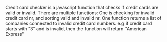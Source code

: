 Credit card checker is a javascript function that checks if credit cards are valid or invalid. 
There are multiple functions:
One is checking for invalid credit card nr, and sorting valid and invalid nr.
One function returns a list of companies connected to invalid credit card numbers. e.g if credit card starts with "3" and is invalid, then the function will return "American Express"
